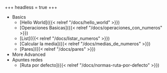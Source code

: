 +++
headless = true
+++

- Basics
  - [Hello World]({{< relref "/docs/hello_world" >}})
  - [Operaciones Basicas]({{< relref "/docs/operaciones_con_numeros" >}})
  - [List]({{< relref "/docs/listar_numeros" >}})
  - [Calcular la media]({{< relref "/docs/medias_de_numeros" >}})
  - [Pares]({{< relref "/docs/pares" >}})
- More Advanced
- Apuntes redes
  - [Ruta por defecto]({{< relref "/docs/normas-ruta-por-defecto" >}})